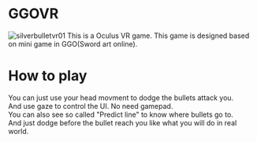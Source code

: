 # GGOVR
![silverbulletvr01](https://cloud.githubusercontent.com/assets/4668381/24826886/42e22a62-1c7b-11e7-8634-19660987016d.jpg)
This is a Oculus VR game.
This game is designed based on mini game in GGO(Sword art online).   

# How to play
You can just use your head movment to dodge the bullets attack you.   
And use gaze to control the UI. No need gamepad.   
You can also see so called "Predict line" to know where bullets go to.   
And just dodge before the bullet reach you like what you will do in real world.   
